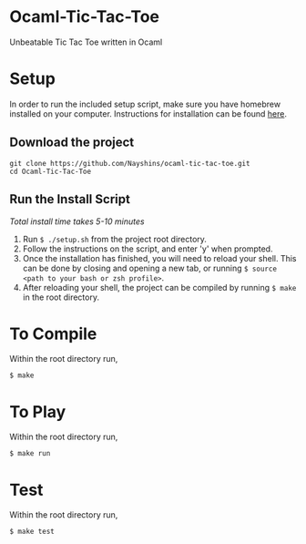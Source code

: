 # Ocaml-Tic-Tac-Toe
Unbeatable Tic Tac Toe written in Ocaml

# Setup
In order to run the included setup script, make sure you have homebrew installed on your computer. Instructions for installation can be found [here](http://brew.sh/).

## Download the project
```
git clone https://github.com/Nayshins/ocaml-tic-tac-toe.git
cd Ocaml-Tic-Tac-Toe
```

## Run the Install Script
*Total install time takes 5-10 minutes*

1. Run `$ ./setup.sh` from the project root directory.
2. Follow the instructions on the script, and enter 'y' when prompted.
3. Once the installation has finished, you will need to reload your shell. This can be done by closing and opening a new tab, or running `$ source <path to your bash or zsh profile>`.
4. After reloading your shell, the project can be compiled by running `$ make` in the root directory.

# To Compile
Within the root directory run,
```
$ make
```

# To Play
Within the root directory run,
```
$ make run
```

# Test
Within the root directory run,
```
$ make test
```
